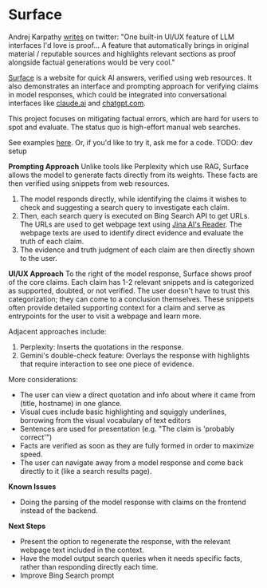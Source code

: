 # Surface

Andrej Karpathy [writes](https://twitter.com/karpathy/status/1804187473167421798) on twitter:
"One built-in UI/UX feature of LLM interfaces I'd love is proof... A feature that automatically brings in original material / reputable sources and highlights relevant sections as proof alongside factual generations would be very cool."

[Surface](https://surface-omega.vercel.app/) is a website for quick AI answers, verified using web resources.
It also demonstrates an interface and prompting approach for verifying claims in model responses, which could be integrated into conversational interfaces like [claude.ai](https://claude.ai) and [chatgpt.com](https://chatgpt.com).

This project focuses on mitigating factual errors, which are hard for users to spot and evaluate.
The status quo is high-effort manual web searches.

See examples [here](https://surface-omega.vercel.app/).
Or, if you'd like to try it, ask me for a code.
TODO: dev setup

**Prompting Approach**
Unlike tools like Perplexity which use RAG, Surface allows the model to generate facts directly from its weights.
These facts are then verified using snippets from web resources.

1. The model responds directly, while identifying the claims it wishes to check and suggesting a search query to investigate each claim.
2. Then, each search query is executed on Bing Search API to get URLs. The URLs are used to get webpage text using [Jina AI's Reader](https://jina.ai/reader/). The webpage texts are used to identify direct evidence and evaluate the truth of each claim.
3. The evidence and truth judgment of each claim are then directly shown to the user.

**UI/UX Approach**
To the right of the model response, Surface shows proof of the core claims.
Each claim has 1-2 relevant snippets and is categorized as supported, doubted, or not verified.
The user doesn't have to trust this categorization; they can come to a conclusion themselves.
These snippets often provide detailed supporting context for a claim and serve as entrypoints for the user to visit a webpage and learn more.

Adjacent approaches include:

1. Perplexity: Inserts the quotations in the response.
2. Gemini's double-check feature: Overlays the response with highlights that require interaction to see one piece of evidence.

More considerations:

- The user can view a direct quotation and info about where it came from (title, hostname) in one glance.
- Visual cues include basic highlighting and squiggly underlines, borrowing from the visual vocabulary of text editors
- Sentences are used for presentation (e.g. "The claim is 'probably correct'")
- Facts are verified as soon as they are fully formed in order to maximize speed.
- The user can navigate away from a model response and come back directly to it (like a search results page).

**Known Issues**

- Doing the parsing of the model response with claims on the frontend instead of the backend.

**Next Steps**

- Present the option to regenerate the response, with the relevant webpage text included in the context.
- Have the model output search queries when it needs specific facts, rather than responding directly each time.
- Improve Bing Search prompt
